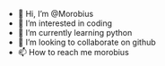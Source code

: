 - 👋 Hi, I’m @Morobius
- 👀 I’m interested in coding 
- 🌱 I’m currently learning python
- 💞️ I’m looking to collaborate on github
- 📫 How to reach me morobius

<!---
Morobius/Morobius is a ✨ special ✨ repository because its `README.md` (this file) appears on your GitHub profile.
You can click the Preview link to take a look at your changes.
--->
